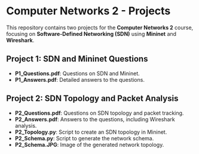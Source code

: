 # Computer Networks 2 - Projects

This repository contains two projects for the **Computer Networks 2** course, focusing on **Software-Defined Networking (SDN)** using **Mininet** and **Wireshark**.

## Project 1: SDN and Mininet Questions
- **P1_Questions.pdf**: Questions on SDN and Mininet.
- **P1_Answers.pdf**: Detailed answers to the questions.

## Project 2: SDN Topology and Packet Analysis
- **P2_Questions.pdf**: Questions on SDN topology and packet tracking.
- **P2_Answers.pdf**: Answers to the questions, including Wireshark analysis.
- **P2_Topology.py**: Script to create an SDN topology in Mininet.
- **P2_Schema.py**: Script to generate the network schema.
- **P2_Schema.JPG**: Image of the generated network topology.

